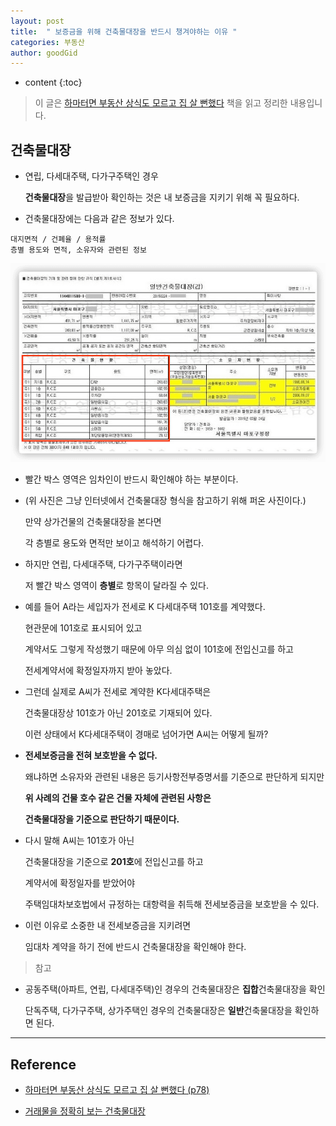 ```yaml
---
layout: post
title:  " 보증금을 위해 건축물대장을 반드시 챙겨야하는 이유 "
categories: 부동산
author: goodGid
---
```

* content
{:toc}

> 이 글은 [하마터면 부동산 상식도 모르고 집 살 뻔했다](https://book.naver.com/bookdb/book_detail.nhn?bid=15766999) 책을 읽고 정리한 내용입니다.

## 건축물대장

* 연립, 다세대주택, 다가구주택인 경우

  **건축물대장**을 발급받아 확인하는 것은 내 보증금을 지키기 위해 꼭 필요하다.

* 건축물대장에는 다음과 같은 정보가 있다.

```
대지면적 / 건폐율 / 용적률
층별 용도와 면적, 소유자와 관련된 정보
```


![](/assets/img/house/House-Building-Ledger-for-Deposit_1.png)

* 빨간 박스 영역은 임차인이 반드시 확인해야 하는 부분이다.

* (위 사진은 그냥 인터넷에서 건축물대장 형식을 참고하기 위해 퍼온 사진이다.)

  만약 상가건물의 건축물대장을 본다면

  각 층별로 용도와 면적만 보이고 해석하기 어렵다.

* 하지만 연립, 다세대주택, 다가구주택이라면 

  저 빨간 박스 영역이 **층별**로 항목이 달라질 수 있다.

* 예를 들어 A라는 세입자가 전세로 K 다세대주택 101호를 계약했다.

  현관문에 101호로 표시되어 있고

  계약서도 그렇게 작성했기 때문에 아무 의심 없이 101호에 전입신고를 하고

  전세계약서에 확정일자까지 받아 놓았다.

* 그런데 실제로 A씨가 전세로 계약한 K다세대주택은 

  건축물대장상 101호가 아닌 201호로 기재되어 있다.

  이런 상태에서 K다세대주택이 경매로 넘어가면 A씨는 어떻게 될까?

* **전세보증금을 전혀 보호받을 수 없다.**

  왜냐하면 소유자와 관련된 내용은 등기사항전부증명서를 기준으로 판단하게 되지만

  **위 사례의 건물 호수 같은 건물 자체에 관련된 사항은**
  
  **건축물대장을 기준으로 판단하기 때문이다.**

* 다시 말해 A씨는 101호가 아닌 
  
  건축물대장을 기준으로 **201호**에 전입신고를 하고 
  
  계약서에 확정일자를 받았어야

  주택임대차보호법에서 규정하는 대항력을 취득해 전세보증금을 보호받을 수 있다.

* 이런 이유로 소중한 내 전세보증금을 지키려면 

  임대차 계약을 하기 전에 반드시 건축물대장을 확인해야 한다.

> 참고 

* 공동주택(아파트, 연립, 다세대주택)인 경우의 건축물대장은 **집합**건축물대장을 확인

  단독주택, 다가구주택, 상가주택인 경우의 건축물대장은 **일반**건축물대장을 확인하면 된다.


---

## Reference

* [하마터면 부동산 상식도 모르고 집 살 뻔했다 (p78)](https://book.naver.com/bookdb/book_detail.nhn?bid=15766999)

* [거래물을 정확히 보는 건축물대장](https://jungmalbabo.tistory.com/31)